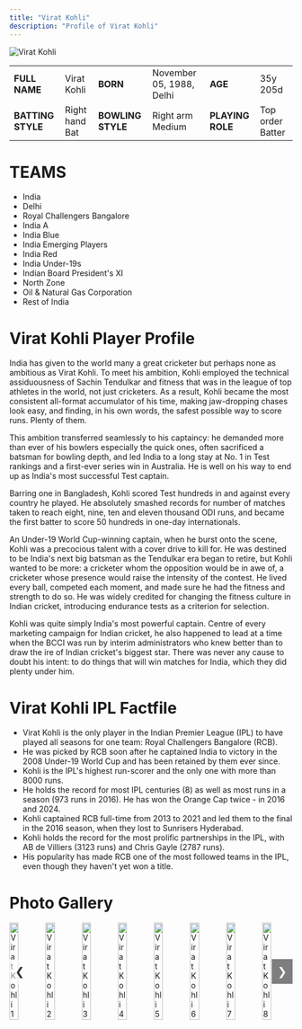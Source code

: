 ```yaml
---
title: "Virat Kohli"
description: "Profile of Virat Kohli"
---
```


![Virat Kohli](/images/vk.jpg)

<table>
  <tr>
    <td><strong>FULL NAME</strong></td>
    <td>Virat Kohli</td>
    <td><strong>BORN</strong></td>
    <td>November 05, 1988, Delhi</td>
    <td><strong>AGE</strong></td>
    <td>35y 205d</td>
  </tr>
  <tr>
    <td><strong>BATTING STYLE</strong></td>
    <td>Right hand Bat</td>
    <td><strong>BOWLING STYLE</strong></td>
    <td>Right arm Medium</td>
    <td><strong>PLAYING ROLE</strong></td>
    <td>Top order Batter</td>
  </tr>
</table>

# TEAMS
- India
- Delhi
- Royal Challengers Bangalore
- India A
- India Blue
- India Emerging Players
- India Red
- India Under-19s
- Indian Board President's XI
- North Zone
- Oil & Natural Gas Corporation
- Rest of India

# Virat Kohli Player Profile

India has given to the world many a great cricketer but perhaps none as ambitious as Virat Kohli. To meet his ambition, Kohli employed the technical assiduousness of Sachin Tendulkar and fitness that was in the league of top athletes in the world, not just cricketers. As a result, Kohli became the most consistent all-format accumulator of his time, making jaw-dropping chases look easy, and finding, in his own words, the safest possible way to score runs. Plenty of them.

This ambition transferred seamlessly to his captaincy: he demanded more than ever of his bowlers especially the quick ones, often sacrificed a batsman for bowling depth, and led India to a long stay at No. 1 in Test rankings and a first-ever series win in Australia. He is well on his way to end up as India's most successful Test captain.

Barring one in Bangladesh, Kohli scored Test hundreds in and against every country he played. He absolutely smashed records for number of matches taken to reach eight, nine, ten and eleven thousand ODI runs, and became the first batter to score 50 hundreds in one-day internationals.

An Under-19 World Cup-winning captain, when he burst onto the scene, Kohli was a precocious talent with a cover drive to kill for. He was destined to be India's next big batsman as the Tendulkar era began to retire, but Kohli wanted to be more: a cricketer whom the opposition would be in awe of, a cricketer whose presence would raise the intensity of the contest. He lived every ball, competed each moment, and made sure he had the fitness and strength to do so. He was widely credited for changing the fitness culture in Indian cricket, introducing endurance tests as a criterion for selection.

Kohli was quite simply India's most powerful captain. Centre of every marketing campaign for Indian cricket, he also happened to lead at a time when the BCCI was run by interim administrators who knew better than to draw the ire of Indian cricket's biggest star. There was never any cause to doubt his intent: to do things that will win matches for India, which they did plenty under him.

# Virat Kohli IPL Factfile

- Virat Kohli is the only player in the Indian Premier League (IPL) to have played all seasons for one team: Royal Challengers Bangalore (RCB).
- He was picked by RCB soon after he captained India to victory in the 2008 Under-19 World Cup and has been retained by them ever since.
- Kohli is the IPL's highest run-scorer and the only one with more than 8000 runs.
- He holds the record for most IPL centuries (8) as well as most runs in a season (973 runs in 2016). He has won the Orange Cap twice - in 2016 and 2024.
- Kohli captained RCB full-time from 2013 to 2021 and led them to the final in the 2016 season, when they lost to Sunrisers Hyderabad.
- Kohli holds the record for the most prolific partnerships in the IPL, with AB de Villiers (3123 runs) and Chris Gayle (2787 runs).
- His popularity has made RCB one of the most followed teams in the IPL, even though they haven't yet won a title.

# Photo Gallery

<style>
    #gallery-container {
      width: 100%;
      overflow-x: hidden;
      position: relative;
    }
  
    #gallery {
      display: flex;
      gap: 10px;
      transition: transform 0.3s ease-in-out;
    }
  
    .gallery-item {
      width: 30%;
    }
  
    #prevBtn,
    #nextBtn {
      position: absolute;
      top: 50%;
      transform: translateY(-50%);
      background-color: rgba(255, 255, 255, 0.5);
      border: none;
      cursor: pointer;
      padding: 10px;
      z-index: 1;
      color: #333; /* Text color */
      font-size: 20px; /* Adjust as needed */
    }
  
    #prevBtn {
      left: 0;
    }
  
    #nextBtn {
      right: 0;
      background-color: rgba(0, 0, 0, 0.5); /* Background color */
      color: white; /* Text color */
    }
  </style>
  
  <div id="gallery-container">
    <button id="prevBtn" onclick="scrollGallery(-1)">❮</button>
    <div id="gallery" style="transform: translateX(0);">
      <img src="/images/image1.jpg" class="gallery-item" alt="Virat Kohli 1">
      <img src="/images/image2.jpg" class="gallery-item" alt="Virat Kohli 2">
      <img src="/images/image3.jpg" class="gallery-item" alt="Virat Kohli 3">
      <img src="/images/image4.jpg" class="gallery-item" alt="Virat Kohli 4">
      <img src="/images/image5.jpg" class="gallery-item" alt="Virat Kohli 5">
      <img src="/images/image6.jpg" class="gallery-item" alt="Virat Kohli 6">
      <img src="/images/image7.jpg" class="gallery-item" alt="Virat Kohli 7">
      <img src="/images/image8.jpg" class="gallery-item" alt="Virat Kohli 8">
    </div>
    <button id="nextBtn" onclick="scrollGallery(1)">❯</button>
  </div>
  
  <script>
    let currentSlide = 0;
    const totalSlides = document.querySelectorAll('.gallery-item').length;
  
    function scrollGallery(direction) {
      const gallery = document.getElementById('gallery');
      const galleryWidth = gallery.clientWidth;
      const galleryItemWidth = document.querySelector('.gallery-item').clientWidth;
      const maxScroll = (totalSlides - 3) * (galleryItemWidth + 10); // 10px gap
      const scrollAmount = (galleryItemWidth + 10) * direction;
      
      currentSlide = Math.max(0, Math.min(currentSlide + direction, totalSlides - 3));
      gallery.style.transform = `translateX(-${currentSlide * (galleryItemWidth + 10)}px)`;
  
      // Disable prev/next buttons if at the end or beginning
      document.getElementById('prevBtn').disabled = currentSlide === 0;
      document.getElementById('nextBtn').disabled = currentSlide === totalSlides - 3;
    }
  </script>
  
  
